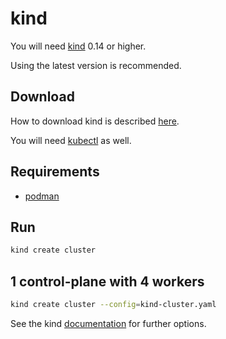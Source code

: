# kind

You will need [kind](https://kind.sigs.k8s.io/) 0.14 or higher.

Using the latest version is recommended.

## Download

How to download kind is described [here](https://kind.sigs.k8s.io/docs/user/quick-start/#installing-from-release-binaries).

You will need [kubectl](https://kubernetes.io/docs/tasks/tools/) as well.

## Requirements

* [podman](https://podman.io/)

## Run

``` bash
kind create cluster
```

## 1 control-plane with 4 workers

``` bash
kind create cluster --config=kind-cluster.yaml
```

See the kind [documentation](https://kind.sigs.k8s.io/docs/user/configuration/) for further options.
